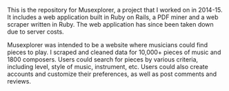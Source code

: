 This is the repository for Musexplorer, a project that I worked on in 2014-15. It includes a web application built in Ruby on Rails, a PDF miner and a web scraper written in Ruby. The web application has since been taken down due to server costs. 

Musexplorer was intended to be a website where musicians could find pieces to play. I scraped and cleaned data for 10,000+ pieces of music and 1800 composers. Users could search for pieces by various criteria, including level, style of music, instrument, etc. Users could also create accounts and customize their preferences, as well as post comments and reviews. 